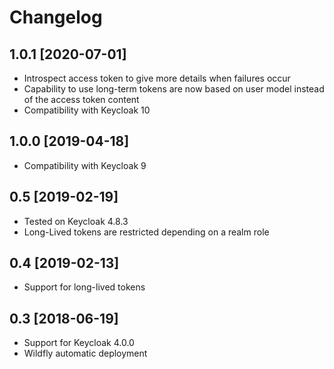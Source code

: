 # Changelog

## 1.0.1 [2020-07-01]

* Introspect access token to give more details when failures occur
* Capability to use long-term tokens are now based on user model instead of the access token content
* Compatibility with Keycloak 10

## 1.0.0 [2019-04-18]

* Compatibility with Keycloak 9

## 0.5 [2019-02-19] 

* Tested on Keycloak 4.8.3
* Long-Lived tokens are restricted depending on a realm role

## 0.4 [2019-02-13] 

* Support for long-lived tokens

## 0.3 [2018-06-19]

* Support for Keycloak 4.0.0
* Wildfly automatic deployment

